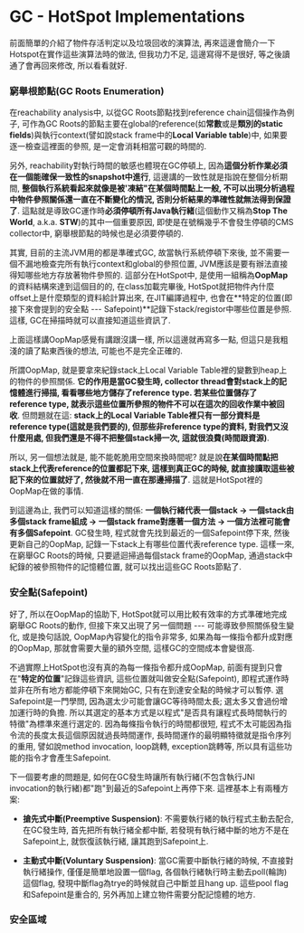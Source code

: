 # GC - HotSpot Implementations

前面簡單的介紹了物件存活判定以及垃圾回收的演算法, 再來這邊會簡介一下Hotspot在實作這些演算法時的做法, 但我功力不足, 這邊寫得不是很好, 等之後讀通了會再回來修改, 所以看看就好.

### 窮舉根節點\(GC Roots Enumeration\)

在reachability analysis中, 以從GC Roots節點找到reference chain這個操作為例子, 可作為GC Roots的節點主要在global的reference\(如**常數**或是**類別的static fields**\)與執行context\(譬如說stack frame中的**Local Variable table**\)中, 如果要逐一檢查這裡面的參照, 是一定會消耗相當可觀的時間的.

另外, reachability對執行時間的敏感也體現在GC停頓上, 因為**這個分析作業必須在一個能確保一致性的snapshot中進行**, 這邊講的一致性就是指說在整個分析期間, **整個執行系統看起來就像是被'凍結"在某個時間點上一般, 不可以出現分析過程中物件參照關係還一直在不斷變化的情況, 否則分析結果的準確性就無法得到保證了**. 這點就是導致GC運作時**必須停頓所有Java執行緒**\(這個動作又稱為**Stop The World**, a.k.a. **STW**\)的其中一個重要原因, 即使是在號稱幾乎不會發生停頓的CMS collector中, 窮舉根節點的時候也是必須要停頓的.

其實, 目前的主流JVM用的都是準確式GC, 故當執行系統停頓下來後, 並不需要一個不漏地檢查完所有執行context和global的參照位置, JVM應該是要有辦法直接得知哪些地方存放著物件參照的. 這部分在HotSpot中, 是使用一組稱為**OopMap**的資料結構來達到這個目的的, 在class加載完畢後, HotSpot就把物件內什麼offset上是什麼類型的資料給計算出來, 在JIT編譯過程中, 也會在**特定的位置\(即接下來會提到的安全點 --- Safepoint\)**記錄下stack/registor中哪些位置是參照. 這樣, GC在掃描時就可以直接知道這些資訊了.

上面這樣講OopMap感覺有講跟沒講一樣, 所以這邊就再寫多一點, 但這只是我粗淺的讀了點東西後的想法, 可能也不是完全正確的.

所謂OopMap, 就是要拿來紀錄stack上Local Variable Table裡的變數到heap上的物件的參照關係. **它的作用是當GC發生時, collector thread會對stack上的記憶體進行掃描, 看看哪些地方儲存了reference type. 若某些位置儲存了reference type, 就表示這些位置所參照的物件不可以在這次的回收作業中被回收**. 但問題就在這: **stack上的Local Variable Table裡只有一部分資料是reference type\(這就是我們要的\), 但那些非reference type的資料, 對我們又沒什麼用處, 但我們還是不得不把整個stack掃一次, 這就很浪費\(時間跟資源\)**.

所以, 另一個想法就是, 能不能乾脆用空間來換時間呢? 就是說**在某個時間點把stack上代表reference的位置都記下來, 這樣到真正GC的時候, 就直接讀取這些被記下來的位置就好了, 然後就不用一直在那邊掃描了**. 這就是HotSpot裡的OopMap在做的事情.

到這邊為止, 我們可以知道這樣的關係: **一個執行緒代表一個stack -&gt; 一個stack由多個stack frame組成 -&gt; 一個stack frame對應著一個方法 -&gt; 一個方法裡可能會有多個Safepoint**. GC發生時, 程式就會先找到最近的一個Safepoint停下來, 然後更新自己的OopMap, 記錄一下stack上有哪些位置代表reference type. 這樣一來, 在窮舉GC Roots的時候, 只要遞迴掃過每個stack frame的OopMap, 通過stack中紀錄的被參照物件的記憶體位置, 就可以找出這些GC Roots節點了.

### 安全點\(Safepoint\)

好了, 所以在OopMap的協助下, HotSpot就可以用比較有效率的方式準確地完成窮舉GC Roots的動作, 但接下來又出現了另一個問題 --- 可能導致參照關係發生變化, 或是換句話說, OopMap內容變化的指令非常多, 如果為每一條指令都升成對應的OopMap, 那就會需要大量的額外空間, 這樣GC的空間成本會變很高.

不過實際上HotSpot也沒有真的為每一條指令都升成OopMap, 前面有提到只會在"**特定的位置**"記錄這些資訊, 這些位置就叫做安全點\(Safepoint\), 即程式運作時並非在所有地方都能停頓下來開始GC, 只有在到達安全點的時候才可以暫停. 選Safepoint是一門學問, 因為選太少可能會讓GC等待時間太長; 選太多又會過份增加運行時的負擔. 所以其選定的基本方式是以程式"是否具有讓程式長時間執行的特徵"為標準來進行選定的. 因為每條指令執行的時間都很短, 程式不太可能因為指令流的長度太長這個原因就過長時間運作, 長時間運作的最明顯特徵就是指令序列的重用, 譬如說method invocation, loop跳轉, exception跳轉等, 所以具有這些功能的指令才會產生Safepoint.

下一個要考慮的問題是, 如何在GC發生時讓所有執行緒\(不包含執行JNI invocation的執行緒\)都"跑"到最近的Safepoint上再停下來. 這裡基本上有兩種方案:

* **搶先式中斷\(Preemptive Suspension\)**: 不需要執行緒的執行程式主動去配合, 在GC發生時, 首先把所有執行緒全都中斷, 若發現有執行緒中斷的地方不是在Safepoint上, 就恢復該執行緒, 讓其跑到Safepoint上.

* **主動式中斷\(Voluntary Suspension\)**: 當GC需要中斷執行緒的時候, 不直接對執行緒操作, 僅僅是簡單地設置一個flag, 各個執行緒執行時主動去poll\(輪詢\)這個flag, 發現中斷flag為trye的時候就自己中斷並且hang up. 這些pool flag和Safepoint是重合的, 另外再加上建立物件需要分配記憶體的地方.

### 安全區域





























